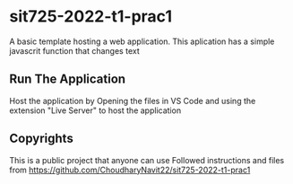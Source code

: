 # sit725-2022-t1-prac1
A basic template hosting a web application. This aplication has a simple javascrit function that changes text

## Run The Application
Host the application by Opening the files in VS Code and using the extension "Live Server" to host the application

## Copyrights
This is a public project that anyone can use
Followed instructions and files from https://github.com/ChoudharyNavit22/sit725-2022-t1-prac1
